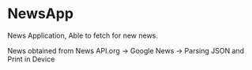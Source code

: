 # NewsApp
News Application, Able to fetch for new news.

News obtained from News API.org -> Google News -> Parsing JSON and Print in Device
